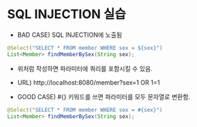 # SQL INJECTION 실습

- BAD CASE) SQL INJECTION에 노출됨

```java
@Select("SELECT * FROM member WHERE sex = ${sex}")
List<Member> findMemberBySex(String sex);
```
- 위처럼 작성하면 파라미터에 쿼리를 포함시킬 수 있음. 
- URL) http://localhost:8080/member?sex=1 OR 1=1


- GOOD CASE) #{} 키워드를 쓰면 파라미터를 모두 문자열로 변환함.
```java
@Select("SELECT * FROM member WHERE sex = #{sex}")
List<Member> findMemberBySex(String sex);
```


      
